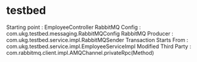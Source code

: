 # testbed


Starting point : EmployeeController 
RabbitMQ Config : com.ukg.testbed.messaging.RabbitMQConfig 
RabbitMQ Producer : com.ukg.testbed.service.impl.RabbitMQSender 
Transaction Starts From : com.ukg.testbed.service.impl.EmployeeServiceImpl 
Modified Third Party : com.rabbitmq.client.impl.AMQChannel.privateRpc(Method)
